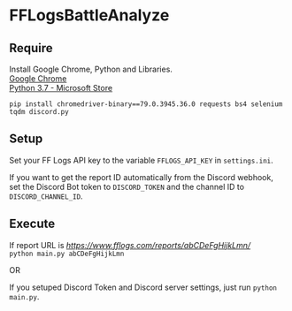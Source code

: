 # FFLogsBattleAnalyze

## Require
Install Google Chrome, Python and Libraries.  
[Google Chrome](https://www.google.com/intl/ja/chrome/)  
[Python 3.7 - Microsoft Store](https://www.microsoft.com/store/productId/9NJ46SX7X90P)  

`pip install chromedriver-binary==79.0.3945.36.0 requests bs4 selenium tqdm discord.py`  

## Setup
Set your FF Logs API key to the variable `FFLOGS_API_KEY` in `settings.ini`.  

If you want to get the report ID automatically from the Discord webhook,  
set the Discord Bot token to `DISCORD_TOKEN` and the channel ID to `DISCORD_CHANNEL_ID`.  

## Execute
If report URL is *https://www.fflogs.com/reports/abCDeFgHijkLmn/*  
`python main.py abCDeFgHijkLmn`  

OR

If you setuped Discord Token and Discord server settings,
just run `python main.py`.
